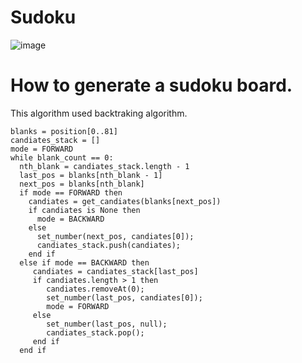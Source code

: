 # Sudoku

![image](https://user-images.githubusercontent.com/36323843/236673696-b6ab76cf-96c2-46d4-b9fb-86f2f4dc872b.png)

# How to generate a sudoku board.
This algorithm used backtraking algorithm.
```
blanks = position[0..81]
candiates_stack = []
mode = FORWARD
while blank_count == 0:
  nth_blank = candiates_stack.length - 1
  last_pos = blanks[nth_blank - 1]
  next_pos = blanks[nth_blank]
  if mode == FORWARD then
    candiates = get_candiates(blanks[next_pos])
    if candiates is None then
      mode = BACKWARD
    else
      set_number(next_pos, candiates[0]);
      candiates_stack.push(candiates);
    end if
  else if mode == BACKWARD then
     candiates = candiates_stack[last_pos]
     if candiates.length > 1 then
        candiates.removeAt(0);
        set_number(last_pos, candiates[0]);
        mode = FORWARD
     else
        set_number(last_pos, null);
        candiates_stack.pop();
     end if
  end if
```
